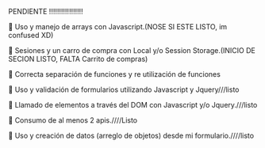 PENDIENTE !!!!!!!!!!!!!!!!!

 Uso y manejo de arrays con Javascript.(NOSE SI ESTE LISTO, im confused XD)

 Sesiones y un carro de compra con Local y/o Session Storage.(INICIO DE SECION LISTO, FALTA Carrito de compras)

 Correcta separación de funciones y re utilización de funciones  

 Uso y validación de formularios utilizando Javascript y Jquery///listo

 Llamado de elementos a través del DOM con Javascript y/o Jquery.///listo

 Consumo de al menos 2 apis.////Listo

 Uso y creación de datos (arreglo de objetos) desde mi formulario.////listo

